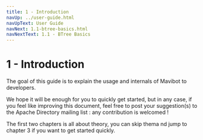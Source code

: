 ```yaml
---
title: 1 - Introduction
navUp: ../user-guide.html
navUpText: User Guide
navNext: 1.1-btree-basics.html
navNextText: 1.1 - BTree Basics
---
```


# 1 - Introduction

The goal of this guide is to explain the usage and internals of Mavibot to developers. 

We hope it will be enough for you to quickly get started, but in any case, if you feel like improving this document, feel free to post your suggestion(s) to the Apache Directory mailing list : any contribution is welcomed !

The first two chapters is all about theory, you can skip thema nd jump to chapter 3 if you want to get started quickly.

